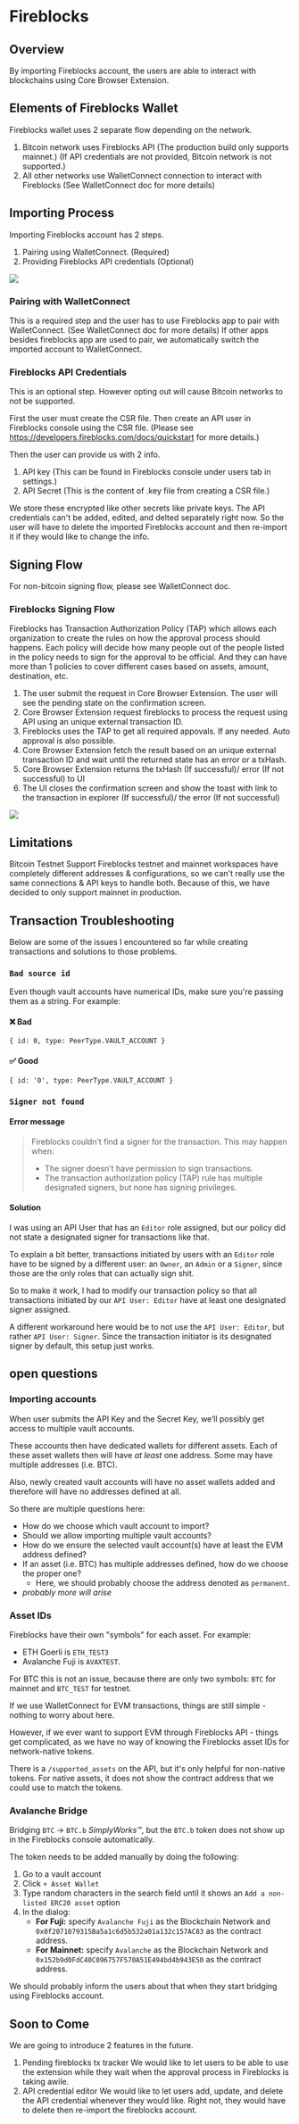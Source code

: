 # Fireblocks

## Overview

By importing Fireblocks account, the users are able to interact with blockchains using Core Browser Extension.

## Elements of Fireblocks Wallet

Fireblocks wallet uses 2 separate flow depending on the network.

1. Bitcoin network uses Fireblocks API (The production build only supports mainnet.)
   (If API credentials are not provided, Bitcoin network is not supported.)
2. All other networks use WalletConnect connection to interact with Fireblocks
   (See WalletConnect doc for more details)

## Importing Process

Importing Fireblocks account has 2 steps.

1. Pairing using WalletConnect. (Required)
2. Providing Fireblocks API credentials (Optional)

<img src="images/fireblocks-import.png" />

### Pairing with WalletConnect

This is a required step and the user has to use Fireblocks app to pair with WalletConnect.
(See WalletConnect doc for more details)
If other apps besides fireblocks app are used to pair, we automatically switch the imported account to WalletConnect.

### Fireblocks API Credentials

This is an optional step. However opting out will cause Bitcoin networks to not be supported.

First the user must create the CSR file. Then create an API user in Fireblocks console using the CSR file.
(Please see https://developers.fireblocks.com/docs/quickstart for more details.)

Then the user can provide us with 2 info.

1. API key (This can be found in Fireblocks console under users tab in settings.)
2. API Secret (This is the content of .key file from creating a CSR file.)

We store these encrypted like other secrets like private keys.
The API credentials can't be added, edited, and delted separately right now.
So the user will have to delete the imported Fireblocks account and then re-import it if they would like to change the info.

## Signing Flow

For non-bitcoin signing flow, please see WalletConnect doc.

### Fireblocks Signing Flow

Fireblocks has Transaction Authorization Policy (TAP) which allows each organization to create the rules on how the approval process should happens.
Each policy will decide how many people out of the people listed in the policy needs to sign for the approval to be official. And they can have more than 1 policies to cover different cases based on assets, amount, destination, etc.

1. The user submit the request in Core Browser Extension. The user will see the pending state on the confirmation screen.
2. Core Browser Extension request fireblocks to process the request using API using an unique external transaction ID.
3. Fireblocks uses the TAP to get all required appovals. If any needed. Auto approval is also possible.
4. Core Browser Extension fetch the result based on an unique external transaction ID and wait until the returned state has an error or a txHash.
5. Core Browser Extension returns the txHash (If successful)/ error (If not successful) to UI
6. The UI closes the confirmation screen and show the toast with link to the transaction in explorer (If successful)/ the error (If not successful)

<img src="images/fireblocks-signing.png" />

## Limitations

Bitcoin Testnet Support
Fireblocks testnet and mainnet workspaces have completely different addresses & configurations, so we can't really use the same connections & API keys to handle both.
Because of this, we have decided to only support mainnet in production.

## Transaction Troubleshooting

Below are some of the issues I encountered so far while creating transactions and solutions to those problems.

### **`Bad source id`**

Even though vault accounts have numerical IDs, make sure you're passing them as a string. For example:

#### ❌ Bad

```
{ id: 0, type: PeerType.VAULT_ACCOUNT }
```

#### ✅ Good

```
{ id: '0', type: PeerType.VAULT_ACCOUNT }
```

### **`Signer not found`**

#### **Error message**

> Fireblocks couldn’t find a signer for the transaction. This may happen when:
>
> - The signer doesn’t have permission to sign transactions.
> - The transaction authorization policy (TAP) rule has multiple designated signers, but none has signing privileges.

#### **Solution**

I was using an API User that has an `Editor` role assigned, but our policy did not state a designated signer for transactions like that.

To explain a bit better, transactions initiated by users with an `Editor` role have to be signed by a different user: an `Owner`, an `Admin` or a `Signer`, since those are the only roles that can actually sign shit.

So to make it work, I had to modify our transaction policy so that all transactions initiated by our `API User: Editor` have at least one designated signer assigned.

A different workaround here would be to not use the `API User: Editor`, but rather `API User: Signer`.
Since the transaction initiator is its designated signer by default, this setup just works.

## open questions

### Importing accounts

When user submits the API Key and the Secret Key, we’ll possibly get access to multiple vault accounts.

These accounts then have dedicated wallets for different assets. Each of these asset wallets then will have _at least_ one address. Some may have multiple addresses (i.e. BTC).

Also, newly created vault accounts will have no asset wallets added and therefore will have no addresses defined at all.

So there are multiple questions here:

- How do we choose which vault account to import?
- Should we allow importing multiple vault accounts?
- How do we ensure the selected vault account(s) have at least the EVM address defined?
- If an asset (i.e. BTC) has multiple addresses defined, how do we choose the proper one?
  - Here, we should probably choose the address denoted as `permanent`.
- _probably more will arise_

### Asset IDs

Fireblocks have their own "symbols" for each asset. For example:

- ETH Goerli is `ETH_TEST3`
- Avalanche Fuji is `AVAXTEST`.

For BTC this is not an issue, because there are only two symbols: `BTC` for mainnet and `BTC_TEST` for testnet.

If we use WalletConnect for EVM transactions, things are still simple - nothing to worry about here.

However, if we ever want to support EVM through Fireblocks API - things get complicated, as we have no way of knowing the Fireblocks asset IDs for network-native tokens.

There is a `/supported_assets` on the API, but it's only helpful for non-native tokens. For native assets, it does not show the contract address that we could use to match the tokens.

### Avalanche Bridge

Bridging `BTC` -> `BTC.b` _SimplyWorks™_, but the `BTC.b` token does not show up in the Fireblocks console automatically.

The token needs to be added manually by doing the following:

1. Go to a vault account
2. Click `+ Asset Wallet`
3. Type random characters in the search field until it shows an `Add a non-listed ERC20 asset` option
4. In the dialog:
   - **For Fuji:** specify `Avalanche Fuji` as the Blockchain Network and `0x0f2071079315Ba5a1c6d5b532a01a132c157AC83` as the contract address.
   - **For Mainnet:** specify `Avalanche` as the Blockchain Network and `0x152b9d0FdC40C096757F570A51E494bd4b943E50` as the contract address.

We should probably inform the users about that when they start bridging using Fireblocks account.

## Soon to Come

We are going to introduce 2 features in the future.

1. Pending fireblocks tx tracker
   We would like to let users to be able to use the extension while they wait when the approval process in Fireblocks is taking awile.
2. API credential editor
   We would like to let users add, update, and delete the API credential whenever they would like. Right not, they would have to delete then re-import the fireblocks account.
